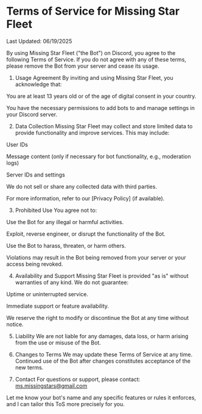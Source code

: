 # Terms of Service for Missing Star Fleet

Last Updated: 06/19/2025

By using Missing Star Fleet ("the Bot") on Discord, you agree to the following Terms of Service. If you do not agree with any of these terms, please remove the Bot from your server and cease its usage.

1. Usage Agreement
By inviting and using Missing Star Fleet, you acknowledge that:

You are at least 13 years old or of the age of digital consent in your country.

You have the necessary permissions to add bots to and manage settings in your Discord server.

2. Data Collection
Missing Star Fleet may collect and store limited data to provide functionality and improve services. This may include:

User IDs

Message content (only if necessary for bot functionality, e.g., moderation logs)

Server IDs and settings

We do not sell or share any collected data with third parties.

For more information, refer to our [Privacy Policy] (if available).

3. Prohibited Use
You agree not to:

Use the Bot for any illegal or harmful activities.

Exploit, reverse engineer, or disrupt the functionality of the Bot.

Use the Bot to harass, threaten, or harm others.

Violations may result in the Bot being removed from your server or your access being revoked.

4. Availability and Support
Missing Star Fleet is provided "as is" without warranties of any kind. We do not guarantee:

Uptime or uninterrupted service.

Immediate support or feature availability.

We reserve the right to modify or discontinue the Bot at any time without notice.

5. Liability
We are not liable for any damages, data loss, or harm arising from the use or misuse of the Bot.

6. Changes to Terms
We may update these Terms of Service at any time. Continued use of the Bot after changes constitutes acceptance of the new terms.

7. Contact
For questions or support, please contact: ms.missingstars@gmail.com

Let me know your bot's name and any specific features or rules it enforces, and I can tailor this ToS more precisely for you.

